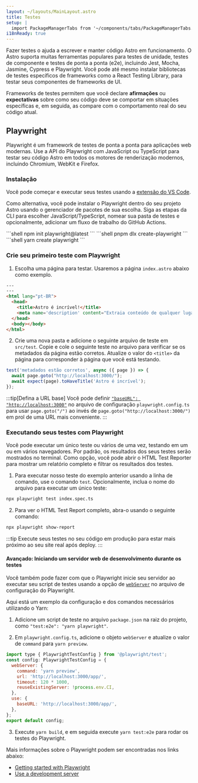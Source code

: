 ```yaml
---
layout: ~/layouts/MainLayout.astro
title: Testes
setup: |
  import PackageManagerTabs from '~/components/tabs/PackageManagerTabs.astro'
i18nReady: true
---
```


Fazer testes o ajuda a escrever e manter código Astro em funcionamento. O Astro suporta muitas ferramentas populares para testes de unidade, testes de componente e testes de ponta a ponta (e2e), incluindo Jest, Mocha, Jasmine, Cypress e Playwright. Você pode até mesmo instalar bibliotecas de testes específicos de frameworks como a React Testing Library, para testar seus componentes de frameworks de UI.

Frameworks de testes permitem que você declare **afirmações** ou **expectativas** sobre como seu código deve se comportar em situações específicas e, em seguida, as compare com o comportamento real do seu código atual.

## Playwright

Playwright é um framework de testes de ponta a ponta para aplicações web modernas. Use a API do Playwright com JavaScript ou TypeScript para testar seu código Astro em todos os motores de renderização modernos, incluindo Chromium, WebKit e Firefox.

### Instalação

Você pode começar e executar seus testes usando a [extensão do VS Code](https://playwright.dev/docs/getting-started-vscode).

Como alternativa, você pode instalar o Playwright dentro do seu projeto Astro usando o gerenciador de pacotes de sua escolha. Siga as etapas da CLI para escolher JavaScript/TypeScript, nomear sua pasta de testes e opcionalmente, adicionar um fluxo de trabalho do GitHub Actions.

<PackageManagerTabs>
  <Fragment slot="npm">
  ```shell
  npm init playwright@latest
  ```
  </Fragment>
  <Fragment slot="pnpm">
  ```shell
  pnpm dlx create-playwright
  ```
  </Fragment>
  <Fragment slot="yarn">
  ```shell
  yarn create playwright
  ```
  </Fragment>
</PackageManagerTabs>

### Crie seu primeiro teste com Playwright

1. Escolha uma página para testar. Usaremos a página `index.astro` abaixo como exemplo.

```html title="src/pages/index.astro"
---
---
<html lang="pt-BR">
  <head>
    <title>Astro é incrível!</title>
    <meta name='description' content="Extraia conteúdo de qualquer lugar e sirva-o rapidamente com a arquitetura em ilhas de última geração do Astro." />
  </head>
  <body></body>
</html>
```

2. Crie uma nova pasta e adicione o seguinte arquivo de teste em `src/test`. Copie e cole o seguinte teste no arquivo para verificar se os metadados da página estão corretos. Atualize o valor do `<title>` da página para corresponder à página que você está testando.

```jsx title="src/test/index.spec.ts" "Astro é incrível!"
test('metadados estão corretos', async ({ page }) => {
  await page.goto("http://localhost:3000/");
  await expect(page).toHaveTitle('Astro é incrível');
});
```

:::tip[Defina a URL base]
Você pode definir [`"baseURL": "http://localhost:3000"`](https://playwright.dev/docs/api/class-testoptions#test-options-base-url) no arquivo de configuração `playwright.config.ts` para usar `page.goto("/")` ao invés de `page.goto("http://localhost:3000/")` em prol de  uma URL mais conveniente.
:::

### Executando seus testes com Playwright

Você pode executar um único teste ou vários de uma vez, testando em um ou em vários navegadores. Por padrão, os resultados dos seus testes serão mostrados no terminal. Como opção, você pode abrir o HTML Test Reporter para mostrar um relatório completo e filtrar os resultados dos testes.

1. Para executar nosso teste do exemplo anterior usando a linha de comando, use o comando `test`. Opcionalmente, inclua o nome do arquivo para executar um único teste:

```sh
npx playwright test index.spec.ts
```

2. Para ver o HTML Test Report completo, abra-o usando o seguinte comando:
```sh
npx playwright show-report
```

:::tip
Execute seus testes no seu código em produção para estar mais próximo ao seu site real após deploy.
:::

#### Avançado: Iniciando um servidor web de desenvolvimento durante os testes

Você também pode fazer com que o Playwright inicie seu servidor ao executar seu script de testes usando a opção de [`webServer`](https://playwright.dev/docs/test-advanced#launching-a-development-web-server-during-the-tests) no arquivo de configuração do Playwright.

Aqui está um exemplo da configuração e dos comandos necessários utilizando o Yarn:

1. Adicione um script de teste no arquivo `package.json` na raiz do projeto, como `"test:e2e": "yarn playwright"`.

2. Em `playwright.config.ts`, adicione o objeto `webServer` e atualize o valor de `command` para `yarn preview`.

```js title="playwright.config.ts" ins={3-8} "yarn preview"
import type { PlaywrightTestConfig } from '@playwright/test';
const config: PlaywrightTestConfig = {
  webServer: {
    command: 'yarn preview',
    url: 'http://localhost:3000/app/',
    timeout: 120 * 1000,
    reuseExistingServer: !process.env.CI,
  },
  use: {
    baseURL: 'http://localhost:3000/app/',
  },
};
export default config;
```

3. Execute `yarn build`, e em seguida execute `yarn test:e2e` para rodar os testes do Playwright.

Mais informações sobre o Playwright podem ser encontradas nos links abaixo:

- [Getting started with Playwright](https://playwright.dev/docs/intro)
- [Use a development server](https://playwright.dev/docs/test-advanced#launching-a-development-web-server-during-the-tests)
